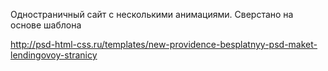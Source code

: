 Одностраничный сайт с несколькими анимациями. Сверстано на основе шаблона

http://psd-html-css.ru/templates/new-providence-besplatnyy-psd-maket-lendingovoy-stranicy
